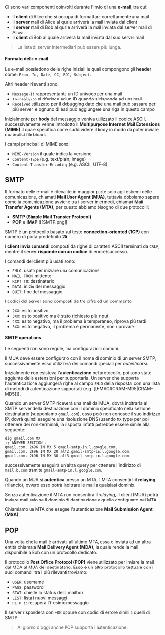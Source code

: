 Ci sono vari componenti coinvolti durante l'invio di una **e-mail**, tra cui:
- Il **client** di Alice che si occupa di formattare correttamente una mail
- Il **server** mail di Alice al quale arriverà la mail inviata dal client
- Il **server** mail di Bob al quale arriverà la mail inviata dal server mail di Alice
- Il **client** di Bob al quale arriverà la mail inviata dal suo server mail

>La lista di server intermediari può essere più lunga.

#### Formato delle e-mail
Le e-mail possiedono delle righe iniziali le quali compongono gli **header** come: `From, To, Date, CC, BCC, Subject`.

Altri header rilevanti sono:
- `Message-Id` rappresentante un ID univoco per una mail
- `In-reply-to` si riferisce ad un ID quando si risponde ad una mail
- `Received` utilizzato per il debugging dato che una mail può passare per più server, e ognuno di essi può aggiungere una riga in questo campo

Inizialmente per **body** del messaggio veniva utilizzato il codice ASCII, successivamente venne introdotto il **Multipurpose Internet Mail Extensions (MIME)** il quale specifica  come suddividere il body in modo da poter inviare molteplici file binari.

I campi principali di MIME sono:
- `MIME-Version` il quale indica la versione
- `Content-Type` (e.g. text/plain, image)
- `Content-Transfer-Encoding` (e.g. ASCII, UTF-8)

## SMTP
Il formato delle e-mail è rilevante in maggior parte solo agli estremi delle comunicazione, chiamati **Mail User Agent (MUA)**, tuttavia dobbiamo sapere come la comunicazione avviene tra i server intermedi, chiamati **Mail Transfer Agents (MTA)**, per questo abbiamo bisogno di due protocolli:
- **SMTP (Simple Mail Transfer Protocol)**
- **POP** e **IMAP**
![[SMTP.png]]

SMTP è un protocollo basato sul testo **connection-oriented (TCP)** con numero di porta predefinito **25**.

I **client invia comandi** composti da righe di caratteri ASCII terminati da `CRLF`, mentre il server **risponde con un codice** di errore/successo.

I comandi del client più usati sono:
- `EHLO`: usato per iniziare una comunicazione
- `MAIL FROM`: mittente
- `RCPT TO`: destinatario
- `DATA`: inizio del messaggio
- `QUIT`: fine del messaggio

I codici del server sono composti da tre cifre ed un commento:
- `2XX`: esito positivo
- `3XX`: esito positivo ma è stato richiesto più input
- `4XX`: esito negativo, ma il problema è temporaneo, riprova più tardi
- `5XX`: esito negativo, il problema è permanente, non riprovare

#### SMTP operations
Le seguenti non sono regole, ma configurazioni comuni.

Il MUA deve essere configurato con il nome di dominio di un server SMTP, successivamente esso utilizzerà dei comandi speciali per _autenticarsi_.

Inizialmente non esisteva l'**autenticazione** nel protocollo, poi sono state aggiunte delle estensioni per supportarla.
Un server che supporta l'autenticazione aggiungerà righe al campo `EHLO` della risposta, con una lista di metodi di autenticazione supportati (e.g. [[HMAC#CRAM-MD5|CRAM-MD5]]).

Quando un server SMTP riceverà una mail dal MUA, dovrà inoltrarla al SMTP server della destinazione con il dominio specificato nella sezione destinatario (supponiamo `gmail.com`), esso però non conosce il suo indirizzo IP, dovrà quindi eseguire una risoluzione DNS (usando `MX` type) per poi ottenere dei non-terminali, la risposta infatti potrebbe essere simile alla seguente:
```
dig gmail.com MX
;; ANSWER SECTION :
gmail.com. 2696 IN MX 5 gmail-smtp-in.l.google.com.
gmail.com. 2696 IN MX 20 alt2.gmail-smtp-in.l.google.com.
gmail.com. 2696 IN MX 30 alt3.gmail-smtp-in.l.google.com.
```

successivamente eseguirà un'altra query per ottenere l'indirizzo di `mail.b.com` tramite `gmail-smtp-in.l.google.com`.

Quando un MUA si **autentica** presso un MTA, il MTA consentirà il **relaying** (rilancio), ovvero esso potrà inoltrare le mail a qualsiasi dominio.

Senza autenticazione il MTA non consentirà il _relaying_, il client (MUA) potrà inviare mail solo se il dominio di destinazione è quello configurato nel MTA.

Chiamiamo un MTA che esegue l'autenticazione **Mail Submission Agent (MSA)**.

## POP
Una volta che la mail è arrivata all'ultimo MTA, essa è inviata ad un'altra entità chiamata **Mail Delivery Agent (MDA)**, la quale rende la mail disponibile a Bob con un protocollo dedicato.

Il protocollo **Post Office Protocol (POP)** viene utilizzato per inviare la mail dal MDA al MUA del destinatario.
Esso è un altro protocollo testuale con i suoi comandi, tra i più rilevanti troviamo:
- `USER`: username
- `PASS`: password
- `STAT`: chiede lo status della mailbox
- `LIST`: lista i nuovi messaggi
- `RETR i`: recupera l'i-esimo messaggio

Il server risponderà con `+OK` oppure con codici di errore simili a quelli di SMTP.
>Al giorno d'oggi anche POP supporta l'autenticazione.
